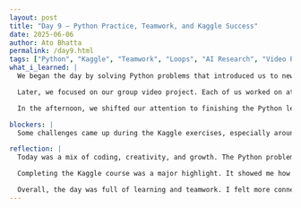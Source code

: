 ```yaml
---
layout: post
title: "Day 9 – Python Practice, Teamwork, and Kaggle Success"
date: 2025-06-06
author: Ato Bhatta
permalink: /day9.html
tags: ["Python", "Kaggle", "Teamwork", "Loops", "AI Research", "Video Project", "Programming"]
what_i_learned: |
  We began the day by solving Python problems that introduced us to new concepts like `while` loops and list methods such as `insert()`, `remove()`, and `sort()`. These exercises helped us understand how to work with data structures and control the flow of a program more efficiently. We also explored how to use mappings in creative ways to solve problems, which was both fun and educational.

  Later, we focused on our group video project. Each of us worked on at least two slides and recorded our part. Although I was nervous at first, especially since this was my first time making a video like this, our teamwork made everything go smoothly. Everyone supported one another, and it felt great to be part of something collaborative and creative.

  In the afternoon, we shifted our attention to finishing the Python lessons on Kaggle. The lessons were challenging, especially the parts involving list operations and loops, but we stayed determined. It felt really good to complete the Kaggle Python Beginner course and receive the certificate. The process not only reinforced what we’ve been learning but also gave us a sense of accomplishment.

blockers: |
  Some challenges came up during the Kaggle exercises, especially around understanding list operations and how mappings work in loops. But I was able to work through them with practice and support from peers.

reflection: |
  Today was a mix of coding, creativity, and growth. The Python problems helped me solidify my understanding of loops and list handling. I also gained more confidence by contributing to the team video, even though I was hesitant at first. Recording my part taught me that stepping outside your comfort zone is necessary for growth.

  Completing the Kaggle course was a major highlight. It showed me how far I’ve come since the start of this program and motivated me to keep learning more. I felt proud to earn the certificate, and it made the effort feel truly worthwhile.

  Overall, the day was full of learning and teamwork. I felt more connected to my team and more confident in my coding skills. It was one of those days where everything felt meaningful.
---
```


